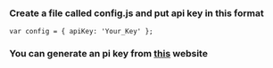 ### Create a file called config.js and put api key in this format
`
var config = {
    apiKey: 'Your_Key'
  };
`
### You can generate an pi key from [this](https://openweathermap.org/api) website
